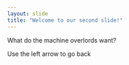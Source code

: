```yaml
---
layout: slide
title: "Welcome to our second slide!"
---
```


What do the machine overlords want?

Use the left arrow to go back
